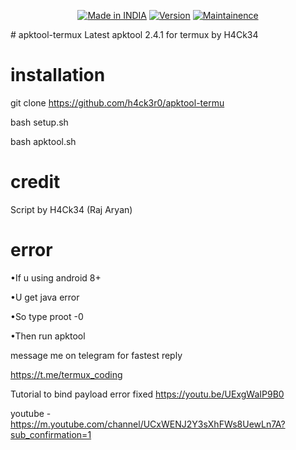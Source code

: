 
<p align="center">
<a href="https://github.com/h4ck3r0"><img title="Made in INDIA" src="https://img.shields.io/badge/Tool-Vanish-green.svg"></a>
<a href="https://github.com/h4ck3r0"><img title="Version" src="https://img.shields.io/badge/Version-1.0-green.svg?style=flat-square"></a>
<a href="https://github.com/h4ck3r0"><img title="Maintainence" src="https://img.shields.io/badge/Maintained%3F-yes-green.svg"></a>
</p>
# apktool-termux
Latest apktool 2.4.1 for termux by H4Ck34

# installation
  git clone https://github.com/h4ck3r0/apktool-termu
 
  bash setup.sh
 
  bash apktool.sh


# credit
 Script by H4Ck34 (Raj Aryan)
# error
•If u using android 8+

•U get java error

•So type proot -0

•Then run apktool

message me on telegram for fastest reply


https://t.me/termux_coding

Tutorial to bind payload error fixed
https://youtu.be/UExgWaIP9B0

youtube - 
https://m.youtube.com/channel/UCxWENJ2Y3sXhFWs8UewLn7A?sub_confirmation=1
